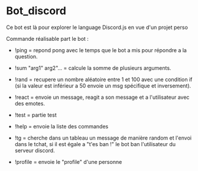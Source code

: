 # Bot_discord

Ce bot est là pour explorer le language Discord.js en vue d'un projet perso

Commande réalisable part le bot :

- !ping = repond pong avec le temps que le bot a mis pour répondre a la question.

- !sum "arg1" arg2"... = calcule la somme de plusieurs arguments.

- !rand = recupere un nombre aléatoire entre 1 et 100 avec une condition if (si la valeur est inférieur a 50 envoie un msg spécifique et inversement).

- !react = envoie un message, reagit a son message et a l'utilisateur avec des emotes.

- !test = partie test

- !help = envoie la liste des commandes 

- !tg = cherche dans un tableau un message de manière random et l'envoi dans le tchat, si il est égale a "t'es ban !" le bot ban l'utilisateur du serveur discord.

- !profile = envoie le "profile" d'une personne
